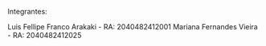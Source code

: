Integrantes: 

Luis Fellipe Franco Arakaki - RA: 2040482412001
Mariana Fernandes Vieira - RA: 2040482412025

